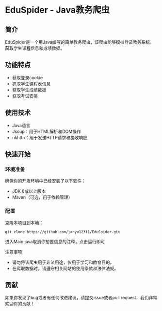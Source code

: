 # EduSpider - Java教务爬虫

## 简介

EduSpider是一个用Java编写的简单教务爬虫，该爬虫能够模拟登录教务系统，获取学生课程信息和成绩数据。

## 功能特点

- 获取登录cookie
- 抓取学生课程表信息
- 获取学生成绩数据
- 获取考试安排

## 使用技术

- Java语言
- Jsoup：用于HTML解析和DOM操作
- okhttp：用于发送HTTP请求和接收响应

## 快速开始

### 环境准备

确保你的开发环境中已经安装了以下软件：

- JDK 8或以上版本
- Maven（可选，用于依赖管理）

### 配置

克隆本项目到本地：

```
git clone https://github.com/janyu12311/EduSpider.git
```

进入Main.java取消你想要信息的注释，点击运行即可

注意事项

- 请勿将该爬虫用于非法用途，仅用于学习和教育目的。
- 在爬取数据时，请遵守相关网站的使用条款和法律法规。

## 贡献

如果你发现了bug或者有任何改进建议，请提交issue或者pull request，我们非常欢迎你的贡献！

